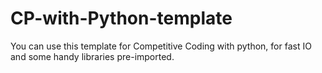 # CP-with-Python-template

You can use this template for Competitive Coding with python, for fast IO and some handy libraries pre-imported.
